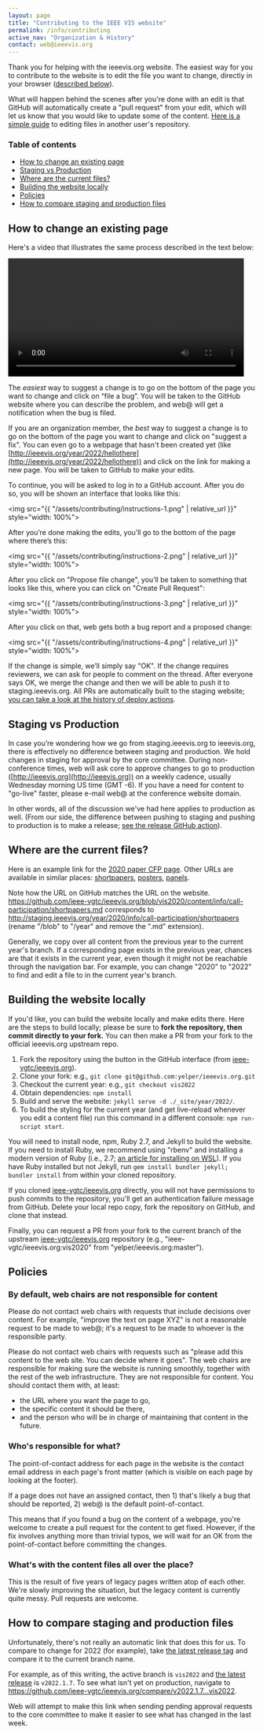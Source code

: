```yaml
---
layout: page
title: "Contributing to the IEEE VIS website"
permalink: /info/contributing
active_nav: "Organization & History"
contact: web@ieeevis.org
---
```


Thank you for helping with the ieeevis.org website. The easiest way for you to contribute to the website is to edit the file you want to change, directly in your browser ([described below](#how-to-change-an-existing-page)).

What will happen behind the scenes after you're done with an edit is that GitHub will automatically create a "pull request" from your edit, which will let us know that you would like to update some of the content. [Here is a simple guide](https://help.github.com/articles/editing-files-in-another-user-s-repository/) to editing files in another user's repository.

### Table of contents

* [How to change an existing page](#how-to-change-an-existing-page)
* [Staging vs Production](#staging-vs-production)
* [Where are the current files?](#where-are-the-current-files)
* [Building the website locally](#building-the-website-locally)
* [Policies](#policies)
* [How to compare staging and production files](#how-to-compare-staging-and-production-files)

## How to change an existing page

Here's a video that illustrates the same process described in the text below:

<video width="480" controls>
<source
  src="{{ "/assets/contributing/pull-request-tutorial-web.mp4" | relative_url }}"
  type="video/mp4">
</video>

The *easiest* way to suggest a change is to go on the bottom of the page you want to change and click on “file a bug”. You will be taken to the GitHub website where you can describe the problem, and web@ will get a notification when the bug is filed.

If you are an organization member, the *best* way to suggest a change is to go on the bottom of the page you want to change and click on "suggest a fix".  You can even go to a webpage that hasn't been created yet (like [http://ieeevis.org/year/2022/hellothere](http://ieeevis.org/year/2022/hellothere)) and click on the link for making a new page. You will be taken to GitHub to make your edits.

To continue, you will be asked to log in to a GitHub account. After you do so, you will be shown an interface that looks like this:

<img src="{{ "/assets/contributing/instructions-1.png" | relative_url }}" style="width: 100%">

After you’re done making the edits, you’ll go to the bottom of the page where there’s this:

<img src="{{ "/assets/contributing/instructions-2.png" | relative_url }}" style="width: 100%">

After you click on "Propose file change", you’ll be taken to something that looks like this, where you can click on "Create Pull Request":

<img src="{{ "/assets/contributing/instructions-3.png" | relative_url }}" style="width: 100%">

After you click on that, web gets both a bug report and a proposed change:

<img src="{{ "/assets/contributing/instructions-4.png" | relative_url }}" style="width: 100%">

If the change is simple, we’ll simply say "OK". If the change requires reviewers, we can ask for people to comment on the thread. After everyone says OK, we merge the change and then we will be able to push it to staging.ieeevis.org.  All PRs are automatically built to the staging website; [you can take a look at the history of deploy actions](https://github.com/ieee-vgtc/ieeevis.org/actions).

## Staging vs Production

In case you’re wondering how we go from staging.ieeevis.org to ieeevis.org, there is effectively no difference between staging and production.  We hold changes in staging for approval by the core committee.  During non-conference times, web will ask core to approve changes to go to production ([http://ieeevis.org](http://ieeevis.org)) on a weekly cadence, usually Wednesday morning US time (GMT -6).  If you have a need for content to "go-live" faster, please e-mail web@ at the conference website domain.

In other words, all of the discussion we've had here applies to production as well.
(From our side, the difference between pushing to staging and pushing to production is to make a release; [see the release GitHub action](https://github.com/ieee-vgtc/ieeevis.org/actions?query=workflow%3A%22deploy+production+on+release%22)).

## Where are the current files?

Here is an example link for the [2020 paper CFP page](https://github.com/ieee-vgtc/ieeevis.org/blob/vis2022/content/info/call-participation/call-for-participation.md).
Other URLs are available in similar places: [shortpapers](https://github.com/ieee-vgtc/ieeevis.org/blob/vis2022/content/info/call-participation/shortpapers.md), [posters](https://github.com/ieee-vgtc/ieeevis.org/blob/vis2022/content/info/call-participation/posters.md), [panels](https://github.com/ieee-vgtc/ieeevis.org/blob/vis2022/content/info/call-participation/panels.md).

Note how the URL on GitHub matches the URL on the website. <https://github.com/ieee-vgtc/ieeevis.org/blob/vis2020/content/info/call-participation/shortpapers.md> corresponds to <http://staging.ieeevis.org/year/2020/info/call-participation/shortpapers> (rename "/blob" to "/year" and remove the ".md" extension).

Generally, we copy over all content from the previous year to the current year's branch.  If a corresponding page exists in the previous year, chances are that it exists in the current year, even though it might not be reachable through the navigation bar.  For example, you can change "2020" to "2022" to find and edit a file to in the current year's branch.

## Building the website locally

If you'd like, you can build the website locally and make edits there.  Here are the steps to build locally; please be sure to **fork the repository, then commit directly to your fork.**  You can then make a PR from your fork to the official ieeevis.org upstream repo.

1. Fork the repository using the button in the GitHub interface (from [ieee-vgtc/ieeevis.org](https://github.com/ieee-vgtc/ieeevis.org)).
2. Clone your fork: e.g., `git clone git@github.com:yelper/ieeevis.org.git`
3. Checkout the current year: e.g., `git checkout vis2022`
4. Obtain dependencies: `npm install`
5. Build and serve the website: `jekyll serve -d ./_site/year/2022/`.
6. To build the styling for the current year (and get live-reload whenever you edit a content file) run this command in a different console: `npm run-script start`.

You will need to install node, npm, Ruby 2.7, and Jekyll to build the website. If you need to install Ruby, we recommend using "rbenv" and installing a modern version of Ruby (i.e., 2.7; [an article for installing on WSL](https://gorails.com/setup/windows/10)).  If you have Ruby installed but not Jekyll, run `gem install bundler jekyll; bundler install` from within your cloned repository.

If you cloned [ieee-vgtc/ieeevis.org](https://github.com/ieee-vgtc/ieeevis.org) directly, you will not have permissions to push commits to the repository, you'll get an authentication failure message from GitHub.  Delete your local repo copy, fork the repository on GitHub, and clone that instead.

Finally, you can request a PR from your fork to the current branch of the upstream [ieee-vgtc/ieeevis.org](https://github.com/ieee-vgtc/ieeevis.org) repository (e.g., "ieee-vgtc/ieeevis.org:vis2020" from "yelper/ieeevis.org:master").

## Policies

### By default, web chairs are not responsible for content

Please do not contact web chairs with requests that include decisions over content. For example, "improve the text on page XYZ" is not a reasonable request to be made to web@; it's a request to be made to whoever is the responsible party.

Please do not contact web chairs with requests such as "please add this content to the web site. You can decide where it goes". The web chairs are responsible for making sure the website is running smoothly, together with the rest of the web infrastructure. They are not responsible for content. You should contact them with, at least:

- the URL where you want the page to go,
- the specific content it should be there,
- and the person who will be in charge of maintaining that content in the future.

### Who's responsible for what?

The point-of-contact address for each page in the website is the contact
email address in each page's front matter (which is visible on each page by
looking at the footer).

If a page does not have an assigned contact, then 1) that's likely a
bug that should be reported, 2) web@ is the default
point-of-contact.

This means that if you found a bug on the content of a webpage, you're
welcome to create a pull request for the content to get
fixed. However, if the fix involves anything more than trivial typos,
we will wait for an OK from the point-of-contact before committing the
changes.

### What's with the content files all over the place?

This is the result of five years of legacy pages written atop of each other. We're slowly improving the situation, but the legacy content is currently quite messy. Pull requests are welcome.

## How to compare staging and production files

Unfortunately, there's not really an automatic link that does this for us.  To compare to change for 2022 (for example), take [the latest release tag](https://github.com/ieee-vgtc/ieeevis.org/releases) and compare it to the current branch name.

For example, as of this writing, the active branch is `vis2022` and [the latest release](https://github.com/ieee-vgtc/ieeevis.org/releases) is `v2022.1.7`.  To see what isn't yet on production, navigate to <https://github.com/ieee-vgtc/ieeevis.org/compare/v2022.1.7...vis2022>.

Web will attempt to make this link when sending pending approval requests to the core committee to make it easier to see what has changed in the last week.
